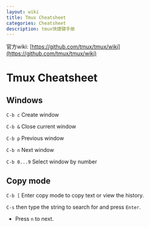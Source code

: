```yaml
---
layout: wiki
title: Tmux Cheatsheet
categories: Cheatsheet
description: tmux快捷键手册
---
```


官方wiki:
[https://github.com/tmux/tmux/wiki](https://github.com/tmux/tmux/wiki)

# Tmux Cheatsheet

## Windows

`C-b c` Create window

`C-b &` Close current window


`C-b p` Previous window

`C-b n` Next window

`C-b 0...9` Select window by number

## Copy mode

`C-b [` Enter copy mode to copy text or view the history.

`C-s` then type the string to search for and press `Enter`.
  - Press `n` to next.
